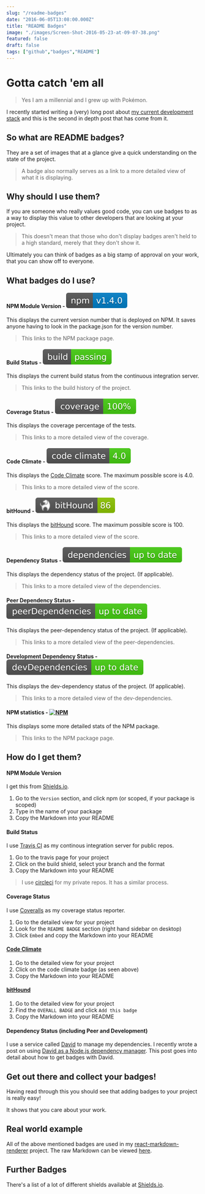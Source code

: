 ```yaml
---
slug: "/readme-badges"
date: "2016-06-05T13:08:00.000Z"
title: "README Badges"
image: "./images/Screen-Shot-2016-05-23-at-09-07-38.png"
featured: false
draft: false
tags: ["github","badges","README"]
---
```


# Gotta catch 'em all

> Yes I am a millennial and I grew up with Pokémon.

I recently started writing a (very) long post about
[my current development stack](https://www.insidersbyte.com/my-development-stack/)
and this is the second in depth post that has come from it.

## So what are README badges?

They are a set of images that at a glance give a quick understanding on the
state of the project.

> A badge also normally serves as a link to a more detailed view of what it is
> displaying.

## Why should I use them?

If you are someone who really values good code, you can use badges to as a way
to display this value to other developers that are looking at your project.

> This doesn't mean that those who don't display badges aren't held to a high
> standard, merely that they don't show it.

Ultimately you can think of badges as a big stamp of approval on your work, that
you can show off to everyone.

## What badges do I use?

#### NPM Module Version - [![npm](./images/react-markdown-renderer.svg)](https://www.npmjs.com/package/react-markdown-renderer)

This displays the current version number that is deployed on NPM. It saves
anyone having to look in the package.json for the version number.

> This links to the NPM package page.

#### Build Status - [![Build Status](./images/react-markdown-renderer-1.svg)](https://travis-ci.org/InsidersByte/react-markdown-renderer)

This displays the current build status from the continuous integration server.

> This links to the build history of the project.

#### Coverage Status - [![Coverage Status](./images/coveralls-coverage.svg)](https://coveralls.io/github/InsidersByte/react-markdown-renderer?branch=master)

This displays the coverage percentage of the tests.

> This links to a more detailed view of the coverage.

#### Code Climate - [![Code Climate](./images/gpa.svg)](https://codeclimate.com/github/InsidersByte/react-markdown-renderer)

This displays the [Code Climate](https://codeclimate.com/) score. The maximum
possible score is 4.0.

> This links to a more detailed view of the score.

#### bitHound - [![bitHound Overall Score](./images/score.svg)](https://www.bithound.io/github/InsidersByte/react-markdown-renderer)

This displays the [bitHound](https://www.bithound.io/) score. The maximum
possible score is 100.

> This links to a more detailed view of the score.

#### Dependency Status - [![Dependency Status](./images/react-markdown-renderer-2.svg)](https://david-dm.org/insidersbyte/react-markdown-renderer)

This displays the dependency status of the project. (If applicable).

> This links to a more detailed view of the dependencies.

#### Peer Dependency Status - [![peerDependency Status](./images/peer-status.svg)](https://david-dm.org/insidersbyte/react-markdown-renderer#info=peerDependencies)

This displays the peer-dependency status of the project. (If applicable).

> This links to a more detailed view of the peer-dependencies.

#### Development Dependency Status - [![devDependency Status](./images/dev-status.svg)](https://david-dm.org/insidersbyte/react-markdown-renderer#info=devDependencies)

This displays the dev-dependency status of the project. (If applicable).

> This links to a more detailed view of the dev-dependencies.

#### NPM statistics - [![NPM](https://nodei.co/npm/react-markdown-renderer.png?downloads=true&downloadRank=true)](https://nodei.co/npm/react-markdown-renderer)

This displays some more detailed stats of the NPM package.

> This links to the NPM package page.

## How do I get them?

#### NPM Module Version

I get this from [Shields.io](http://shields.io/).

1.  Go to the `Version` section, and click npm (or scoped, if your package is
    scoped)
2.  Type in the name of your package
3.  Copy the Markdown into your README

#### Build Status

I use [Travis CI](https://travis-ci.org/) as my continous integration server for
public repos.

1.  Go to the travis page for your project
2.  Click on the build shield, select your branch and the format
3.  Copy the Markdown into your README

> I use [circleci](https://circleci.com/) for my private repos. It has a similar
> process.

#### Coverage Status

I use [Coveralls](https://coveralls.io) as my coverage status reporter.

1.  Go to the detailed view for your project
2.  Look for the `README BADGE` section (right hand sidebar on desktop)
3.  Click `Embed` and copy the Markdown into your README

#### [Code Climate](https://codeclimate.com/)

1.  Go to the detailed view for your project
2.  Click on the code climate badge (as seen above)
3.  Copy the Markdown into your README

#### [bitHound](https://www.bithound.io/)

1.  Go to the detailed view for your project
2.  Find the `OVERALL BADGE` and click `Add this badge`
3.  Copy the Markdown into your README

#### Dependency Status (including Peer and Development)

I use a service called [David](https://david-dm.org/) to manage my dependencies.
I recently wrote a post on using
[David as a Node.js dependency manager](https://www.insidersbyte.com/david-node-js-dependency-manager/).
This post goes into detail about how to get badges with David.

## Get out there and collect your badges!

Having read through this you should see that adding badges to your project is
really easy!

It shows that you care about your work.

## Real world example

All of the above mentioned badges are used in my
[react-markdown-renderer](https://github.com/InsidersByte/react-markdown-renderer)
project. The raw Markdown can be viewed
[here](https://raw.githubusercontent.com/InsidersByte/react-markdown-renderer/master/README.md).

## Further Badges

There's a list of a lot of different shields available at
[Shields.io](http://shields.io/).
